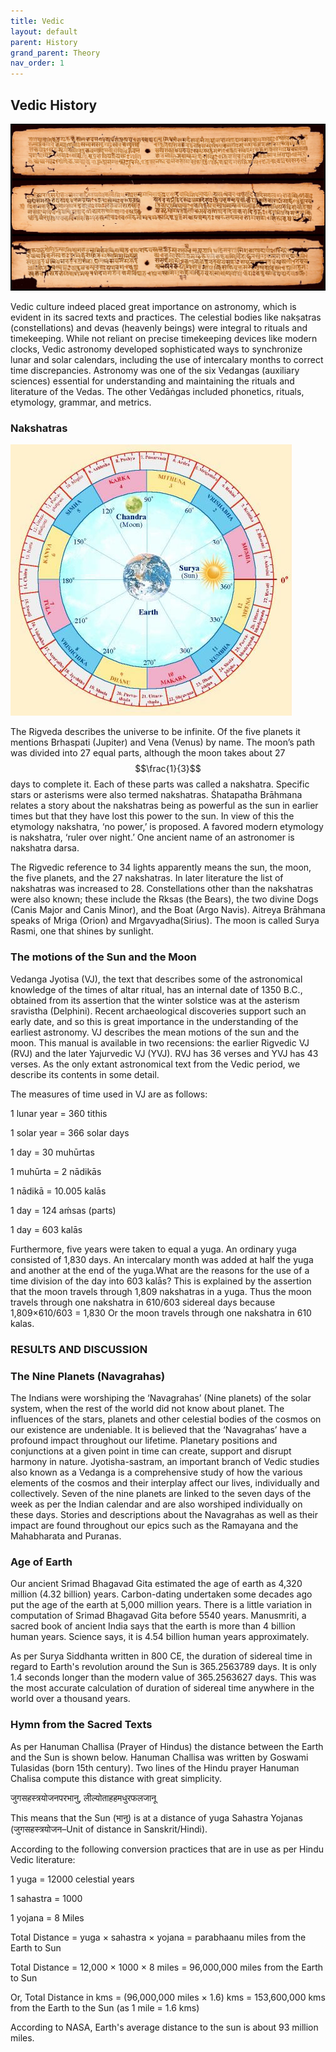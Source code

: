 ```yaml
---
title: Vedic
layout: default
parent: History
grand_parent: Theory
nav_order: 1
---
```


## Vedic History

![vedas](../../assets/images/theory/history/vedic/vedas.jpg)

Vedic culture indeed placed great importance on astronomy, which is evident in its sacred texts and practices. The celestial bodies like nakṣatras (constellations) and devas (heavenly beings) were integral to rituals and timekeeping. While not reliant on precise timekeeping devices like modern clocks, Vedic astronomy developed sophisticated ways to synchronize lunar and solar calendars, including the use of intercalary months to correct time discrepancies. Astronomy was one of the six Vedangas (auxiliary sciences) essential for understanding and maintaining the rituals and literature of the Vedas. The other Vedāṅgas included phonetics, rituals, etymology, grammar, and metrics.

### Nakshatras

![nakshatras](../../assets/images/theory/history/vedic/nakshatra.jpg)

The Rigveda describes the universe to be infinite. Of the five planets it mentions Brhaspati (Jupiter) and Vena (Venus) by name. The moon’s path was divided into 27 equal parts, although the moon takes about 27 $$\frac{1}{3}$$ days to complete it. Each of these parts was called a nakshatra. Specific stars or asterisms were also termed nakshatras. Śhatapatha Brāhmana relates a story about the nakshatras being as powerful as the sun in earlier times but that they have lost this power to the sun. In view of this the etymology nakshatra, ‘no power,’ is proposed. A favored modern etymology is nakshatra, ‘ruler over night.’ One ancient name of an astronomer is nakshatra darsa.

The Rigvedic reference to 34 lights apparently means the sun, the moon, the five planets, and the 27 nakshatras. In later literature the list of nakshatras was increased to 28. Constellations other than the nakshatras were also known; these include the Rksas (the Bears), the two divine Dogs (Canis Major and Canis Minor), and the Boat (Argo Navis). Aitreya Brāhmana speaks of Mriga (Orion) and Mrgavyadha(Sirius). The moon is called Surya Rasmi, one that shines by sunlight.

### The motions of the Sun and the Moon

Vedanga Jyotisa (VJ), the text that describes some of the astronomical knowledge of the times of altar ritual, has an internal date of 1350 B.C., obtained from its assertion that the winter solstice was at the asterism sravistha (Delphini). Recent archaeological discoveries support such an early date, and so this is great importance in the understanding of the earliest astronomy.
VJ describes the mean motions of the sun and the moon. This manual is available in two recensions: the earlier Rigvedic VJ (RVJ) and the later Yajurvedic VJ (YVJ). RVJ has 36 verses and YVJ has 43 verses. As the only extant astronomical text from the Vedic period, we describe its contents in some detail.

The measures of time used in VJ are as follows:

1 lunar year = 360 tithis

1 solar year = 366 solar days

1 day = 30 muhūrtas

1 muhūrta = 2 nādikās

1 nādikā = 10.005 kalās

1 day = 124 aḿsas (parts)

1 day = 603 kalās

Furthermore, five years were taken to equal a yuga. An ordinary yuga consisted of 1,830 days. An intercalary month was added at half the yuga and another at the end of the yuga.What are the reasons for the use of a time division of the day into 603 kalās? This is explained by the assertion that the moon travels through 1,809 nakshatras in a yuga. Thus the moon travels through one nakshatra in 610/603  sidereal days because 1,809×610/603 = 1,830 Or the moon travels through one nakshatra in 610 kalas.

### RESULTS AND DISCUSSION

### The Nine Planets (Navagrahas)

The Indians were worshiping the ‘Navagrahas’ (Nine planets) of the solar system, when the rest of the world did not know about planet.  The influences of the stars, planets and other celestial bodies of the cosmos on our existence are undeniable. It is believed that the ‘Navagrahas’ have a profound impact throughout our lifetime. Planetary positions and conjunctions at a given point in time can create, support and disrupt harmony in nature. Jyotisha-sastram, an important branch of Vedic studies also known as a Vedanga is a comprehensive study of how the various elements of the cosmos and their interplay affect our lives, individually and collectively. Seven of the nine planets are linked to the seven days of the week as per the Indian calendar and are also worshiped individually on these days. Stories and descriptions about the Navagrahas as well as their impact are found throughout our epics such as the Ramayana and the Mahabharata and Puranas.

### Age of Earth

Our ancient Srimad Bhagavad Gita estimated the age of earth as 4,320 million (4.32 billion) years. Carbon-dating undertaken some decades ago put the age of the earth at 5,000 million years. There is a little variation in computation of Srimad Bhagavad Gita before 5540 years. Manusmriti, a sacred book of ancient India says that the earth is more than 4 billion human years. Science says, it is 4.54 billion human years approximately.

As per Surya Siddhanta written in 800 CE, the duration of sidereal time in regard to Earth's revolution around the Sun is 365.2563789 days. It is only 1.4 seconds longer than the modern value of 365.2563627 days. This was the most accurate calculation of duration of sidereal time anywhere in the world over a thousand years.

### Hymn from the Sacred Texts

As per Hanuman Challisa (Prayer of Hindus) the distance between the Earth and the Sun is shown below. Hanuman Challisa was written by Goswami Tulasidas (born 15th century). Two lines of the Hindu prayer Hanuman Chalisa compute this distance with great simplicity.

जुगसहस्त्रयोजनपरभानु, लील्योताहहमधुरफलजानू

This means that the Sun (भानु) is at a distance of yuga Sahastra Yojanas (जुगसहस्त्रयोजन–Unit of distance in Sanskrit/Hindi).

According to the following conversion practices that are in use as per Hindu Vedic literature:

1 yuga = 12000 celestial years

1 sahastra = 1000

1 yojana = 8 Miles

Total Distance = yuga × sahastra × yojana = parabhaanu miles from the Earth to Sun

Total Distance = 12,000 × 1000 × 8 miles = 96,000,000 miles from the Earth to Sun

Or, Total Distance in kms = (96,000,000 miles × 1.6) kms = 153,600,000 kms from the Earth to the Sun (as 1 mile = 1.6 kms)

According to NASA, Earth's average distance to the sun is about 93 million miles.
